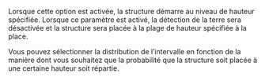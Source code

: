 Lorsque cette option est activée, la structure démarre au niveau de hauteur spécifiée.
Lorsque ce paramètre est activé, la détection de la terre sera désactivée et la structure sera placée à la plage de hauteur spécifiée à la place.

Vous pouvez sélectionner la distribution de l’intervalle en fonction de la manière dont vous souhaitez que la probabilité que la structure soit placée à une certaine hauteur soit répartie.